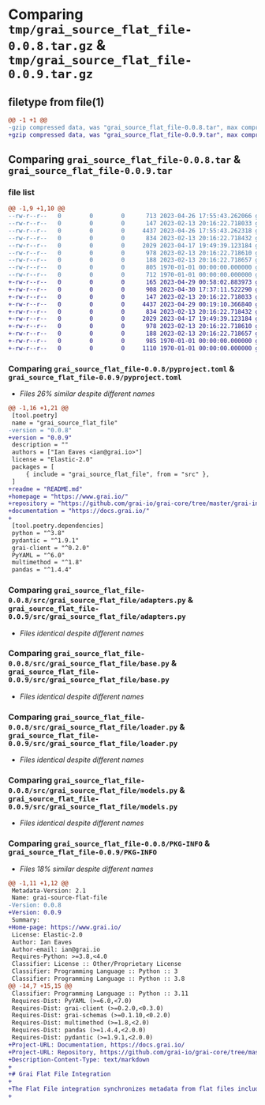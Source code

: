 # Comparing `tmp/grai_source_flat_file-0.0.8.tar.gz` & `tmp/grai_source_flat_file-0.0.9.tar.gz`

## filetype from file(1)

```diff
@@ -1 +1 @@
-gzip compressed data, was "grai_source_flat_file-0.0.8.tar", max compression
+gzip compressed data, was "grai_source_flat_file-0.0.9.tar", max compression
```

## Comparing `grai_source_flat_file-0.0.8.tar` & `grai_source_flat_file-0.0.9.tar`

### file list

```diff
@@ -1,9 +1,10 @@
--rw-r--r--   0        0        0      713 2023-04-26 17:55:43.262066 grai_source_flat_file-0.0.8/pyproject.toml
--rw-r--r--   0        0        0      147 2023-02-13 20:16:22.718033 grai_source_flat_file-0.0.8/src/grai_source_flat_file/__init__.py
--rw-r--r--   0        0        0     4437 2023-04-26 17:55:43.262318 grai_source_flat_file-0.0.8/src/grai_source_flat_file/adapters.py
--rw-r--r--   0        0        0      834 2023-02-13 20:16:22.718432 grai_source_flat_file-0.0.8/src/grai_source_flat_file/base.py
--rw-r--r--   0        0        0     2029 2023-04-17 19:49:39.123184 grai_source_flat_file-0.0.8/src/grai_source_flat_file/loader.py
--rw-r--r--   0        0        0      978 2023-02-13 20:16:22.718610 grai_source_flat_file-0.0.8/src/grai_source_flat_file/models.py
--rw-r--r--   0        0        0      188 2023-02-13 20:16:22.718657 grai_source_flat_file-0.0.8/src/grai_source_flat_file/package_definitions.py
--rw-r--r--   0        0        0      805 1970-01-01 00:00:00.000000 grai_source_flat_file-0.0.8/setup.py
--rw-r--r--   0        0        0      712 1970-01-01 00:00:00.000000 grai_source_flat_file-0.0.8/PKG-INFO
+-rw-r--r--   0        0        0      165 2023-04-29 00:58:02.883973 grai_source_flat_file-0.0.9/README.md
+-rw-r--r--   0        0        0      908 2023-04-30 17:37:11.522290 grai_source_flat_file-0.0.9/pyproject.toml
+-rw-r--r--   0        0        0      147 2023-02-13 20:16:22.718033 grai_source_flat_file-0.0.9/src/grai_source_flat_file/__init__.py
+-rw-r--r--   0        0        0     4437 2023-04-29 00:19:10.366840 grai_source_flat_file-0.0.9/src/grai_source_flat_file/adapters.py
+-rw-r--r--   0        0        0      834 2023-02-13 20:16:22.718432 grai_source_flat_file-0.0.9/src/grai_source_flat_file/base.py
+-rw-r--r--   0        0        0     2029 2023-04-17 19:49:39.123184 grai_source_flat_file-0.0.9/src/grai_source_flat_file/loader.py
+-rw-r--r--   0        0        0      978 2023-02-13 20:16:22.718610 grai_source_flat_file-0.0.9/src/grai_source_flat_file/models.py
+-rw-r--r--   0        0        0      188 2023-02-13 20:16:22.718657 grai_source_flat_file-0.0.9/src/grai_source_flat_file/package_definitions.py
+-rw-r--r--   0        0        0      985 1970-01-01 00:00:00.000000 grai_source_flat_file-0.0.9/setup.py
+-rw-r--r--   0        0        0     1110 1970-01-01 00:00:00.000000 grai_source_flat_file-0.0.9/PKG-INFO
```

### Comparing `grai_source_flat_file-0.0.8/pyproject.toml` & `grai_source_flat_file-0.0.9/pyproject.toml`

 * *Files 26% similar despite different names*

```diff
@@ -1,16 +1,21 @@
 [tool.poetry]
 name = "grai_source_flat_file"
-version = "0.0.8"
+version = "0.0.9"
 description = ""
 authors = ["Ian Eaves <ian@grai.io>"]
 license = "Elastic-2.0"
 packages = [
     { include = "grai_source_flat_file", from = "src" },
 ]
+readme = "README.md"
+homepage = "https://www.grai.io/"
+repository = "https://github.com/grai-io/grai-core/tree/master/grai-integrations/source-flat-file"
+documentation = "https://docs.grai.io/"
+
 [tool.poetry.dependencies]
 python = "^3.8"
 pydantic = "^1.9.1"
 grai-client = "^0.2.0"
 PyYAML = "^6.0"
 multimethod = "^1.8"
 pandas = "^1.4.4"
```

### Comparing `grai_source_flat_file-0.0.8/src/grai_source_flat_file/adapters.py` & `grai_source_flat_file-0.0.9/src/grai_source_flat_file/adapters.py`

 * *Files identical despite different names*

### Comparing `grai_source_flat_file-0.0.8/src/grai_source_flat_file/base.py` & `grai_source_flat_file-0.0.9/src/grai_source_flat_file/base.py`

 * *Files identical despite different names*

### Comparing `grai_source_flat_file-0.0.8/src/grai_source_flat_file/loader.py` & `grai_source_flat_file-0.0.9/src/grai_source_flat_file/loader.py`

 * *Files identical despite different names*

### Comparing `grai_source_flat_file-0.0.8/src/grai_source_flat_file/models.py` & `grai_source_flat_file-0.0.9/src/grai_source_flat_file/models.py`

 * *Files identical despite different names*

### Comparing `grai_source_flat_file-0.0.8/PKG-INFO` & `grai_source_flat_file-0.0.9/PKG-INFO`

 * *Files 18% similar despite different names*

```diff
@@ -1,11 +1,12 @@
 Metadata-Version: 2.1
 Name: grai-source-flat-file
-Version: 0.0.8
+Version: 0.0.9
 Summary: 
+Home-page: https://www.grai.io/
 License: Elastic-2.0
 Author: Ian Eaves
 Author-email: ian@grai.io
 Requires-Python: >=3.8,<4.0
 Classifier: License :: Other/Proprietary License
 Classifier: Programming Language :: Python :: 3
 Classifier: Programming Language :: Python :: 3.8
@@ -14,7 +15,15 @@
 Classifier: Programming Language :: Python :: 3.11
 Requires-Dist: PyYAML (>=6.0,<7.0)
 Requires-Dist: grai-client (>=0.2.0,<0.3.0)
 Requires-Dist: grai-schemas (>=0.1.10,<0.2.0)
 Requires-Dist: multimethod (>=1.8,<2.0)
 Requires-Dist: pandas (>=1.4.4,<2.0.0)
 Requires-Dist: pydantic (>=1.9.1,<2.0.0)
+Project-URL: Documentation, https://docs.grai.io/
+Project-URL: Repository, https://github.com/grai-io/grai-core/tree/master/grai-integrations/source-flat-file
+Description-Content-Type: text/markdown
+
+# Grai Flat File Integration
+
+The Flat File integration synchronizes metadata from flat files including csv, feather, and parquet into your Grai data lineage graph.
+
```

